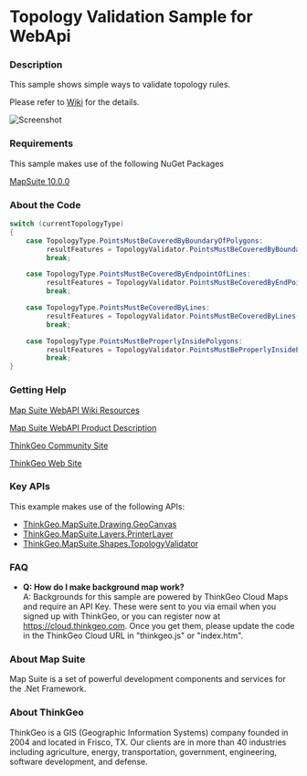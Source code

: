 # Topology Validation Sample for WebApi

### Description

This sample shows simple ways to validate topology rules. 

Please refer to [Wiki](http://wiki.thinkgeo.com/wiki/map_suite_web_for_webapi) for the details.

![Screenshot](https://github.com/ThinkGeo/TopologyValidationSample-ForWebApi/blob/master/ScreenShot.png)

### Requirements
This sample makes use of the following NuGet Packages

[MapSuite 10.0.0](https://www.nuget.org/packages?q=ThinkGeo)

### About the Code

```csharp
switch (currentTopologyType)
{
    case TopologyType.PointsMustBeCoveredByBoundaryOfPolygons:
         resultFeatures = TopologyValidator.PointsMustBeCoveredByBoundaryOfPolygons(inputData.FirstInputFeatures, inputData.SecondInputFeatures);
         break;

    case TopologyType.PointsMustBeCoveredByEndpointOfLines:
         resultFeatures = TopologyValidator.PointsMustBeCoveredByEndPointOfLines(inputData.FirstInputFeatures, inputData.SecondInputFeatures);
         break;

    case TopologyType.PointsMustBeCoveredByLines:
         resultFeatures = TopologyValidator.PointsMustBeCoveredByLines(inputData.FirstInputFeatures, inputData.SecondInputFeatures);
         break;

    case TopologyType.PointsMustBeProperlyInsidePolygons:
         resultFeatures = TopologyValidator.PointsMustBeProperlyInsidePolygons(inputData.FirstInputFeatures, inputData.SecondInputFeatures);
         break;
}
```

### Getting Help

[Map Suite WebAPI Wiki Resources](http://wiki.thinkgeo.com/wiki/map_suite_web_for_webapi)

[Map Suite WebAPI Product Description](https://thinkgeo.com/ui-controls#web-platforms)

[ThinkGeo Community Site](http://community.thinkgeo.com/)

[ThinkGeo Web Site](http://www.thinkgeo.com)

### Key APIs
This example makes use of the following APIs:

- [ThinkGeo.MapSuite.Drawing.GeoCanvas](http://wiki.thinkgeo.com/wiki/api/thinkgeo.mapsuite.drawing.geocanvas)
- [ThinkGeo.MapSuite.Layers.PrinterLayer](http://wiki.thinkgeo.com/wiki/api/thinkgeo.mapsuite.layers.printerlayer)
- [ThinkGeo.MapSuite.Shapes.TopologyValidator](http://wiki.thinkgeo.com/wiki/api/thinkgeo.mapsuite.shapes.topologyvalidator)

### FAQ
- __Q: How do I make background map work?__  
A: Backgrounds for this sample are powered by ThinkGeo Cloud Maps and require an API Key. These were sent to you via email when you signed up with ThinkGeo, or you can register now at https://cloud.thinkgeo.com. Once you get them, please update the code in the ThinkGeo Cloud URL in "thinkgeo.js" or "index.htm". 

### About Map Suite
Map Suite is a set of powerful development components and services for the .Net Framework.

### About ThinkGeo
ThinkGeo is a GIS (Geographic Information Systems) company founded in 2004 and located in Frisco, TX. Our clients are in more than 40 industries including agriculture, energy, transportation, government, engineering, software development, and defense.
